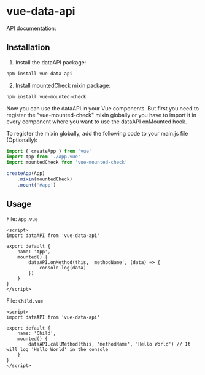 # vue-data-api

API documentation:

## Installation

1. Install the dataAPI package:
```bash
npm install vue-data-api
```
2. Install mountedCheck mixin package:
```bash
npm install vue-mounted-check
```

Now you can use the dataAPI in your Vue components. But first you need to register the "vue-mounted-check" mixin globally or you have to import it in every component where you want to use the dataAPI onMounted hook.

To register the mixin globally, add the following code to your main.js file (Optionally):
```js
import { createApp } from 'vue'
import App from './App.vue'
import mountedCheck from 'vue-mounted-check'

createApp(App)
    .mixin(mountedCheck)
    .mount('#app')
```

## Usage

File: `App.vue`
```vue
<script>
import dataAPI from 'vue-data-api'

export default {
    name: 'App',
    mounted() {
        dataAPI.onMethod(this, 'methodName', (data) => {
            console.log(data)
        })
    }
}
</script>
```

File: `Child.vue`
```vue
<script>
import dataAPI from 'vue-data-api'

export default {
    name: 'Child',
    mounted() {
        dataAPI.callMethod(this, 'methodName', 'Hello World') // It will log 'Hello World' in the console
    }
}
</script>
```